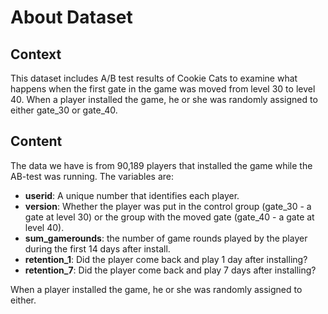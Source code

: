 # About Dataset
## Context
This dataset includes A/B test results of Cookie Cats to examine what happens when the first gate in the game was moved from level 30 to level 40. When a player installed the game, he or she was randomly assigned to either gate_30 or gate_40.

## Content
The data we have is from 90,189 players that installed the game while the AB-test was running. The variables are:

* __userid__: A unique number that identifies each player.
* __version__: Whether the player was put in the control group (gate_30 - a gate at level 30) or the group with the moved gate (gate_40 - a gate at level 40).
* __sum_gamerounds__: the number of game rounds played by the player during the first 14 days after install.
* __retention_1__: Did the player come back and play 1 day after installing?
* __retention_7__: Did the player come back and play 7 days after installing?

When a player installed the game, he or she was randomly assigned to either.